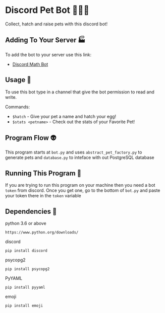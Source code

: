 # Discord Pet Bot :dog::cat::unicorn:
Collect, hatch and raise pets with this discord bot!

## Adding To Your Server :factory:
To add the bot to your server use this link:
* [Discord Math Bot](https://discord.com/api/oauth2/authorize?client_id=832152940420661250&permissions=8&scope=bot)

## Usage :newspaper:
To use this bot type in a channel that give the bot permission to read and write.

Commands:

* `$hatch` - Give your pet a name and hatch your egg!
* `$stats <petname>` - Check out the stats of your Favorite Pet!

## Program Flow :alien:
This program starts at `bot.py` and uses `abstract_pet_factory.py` to generate pets and `database.py` to inteface with out PostgreSQL database

## Running This Program :running:
If you are trying to run this program on your machine then you need
a bot `token` from discord. Once you get one, go to the bottom of `bot.py` and paste your token there in the `token` variable

## Dependencies :milky_way:
python 3.6 or above


`https://www.python.org/downloads/`

discord

`pip install discord`


psycopg2

`pip install psycopg2`


PyYAML

`pip install pyyaml`

emoji

`pip install emoji`
